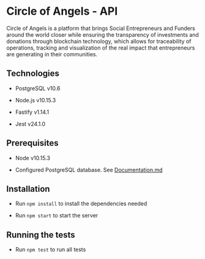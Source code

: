 # Circle of Angels - API

Circle of Angels is a platform that brings Social Entrepreneurs and Funders around the world closer while ensuring the transparency of investments and donations through blockchain technology, which allows for traceability of operations, tracking and visualization of the real impact that entrepreneurs are generating in their communities.

## Technologies

- PostgreSQL v10.6

- Node.js v10.15.3

- Fastify v1.14.1

- Jest v24.1.0

## Prerequisites

- Node v10.15.3

- Configured PostgreSQL database. See [Documentation.md](./Documentation.md)

## Installation

- Run `npm install` to install the dependencies needed

- Run `npm start` to start the server

## Running the tests

- Run `npm test` to run all tests